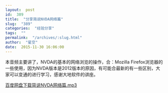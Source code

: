 ```yaml
---
layout:  post
id:  389
title:  "分享简说NVDA网络篇"
slug:  "389"
categories:  "经验分享"
tags:  ""
permalink:  "/archives/:slug.html"
author:  "星空"
date:  2015-11-30 16:06:00
---
```




本音频主要讲了，NVDA的基本的网络浏览的操作，合：Mozilla Firefox浏览器的一些使用，因为NVDA版本是2012版本的原因，有可能合最新的有一些区别，大家可以变通的进行学习，感谢大地软件的讲座。

<a href="http://pan.baidu.com/share/link?shareid=627923009&uk=3358895467">百度网盘下载简说NVDA网络篇.mp3</a>